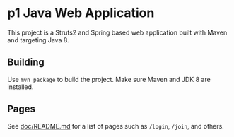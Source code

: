 # p1 Java Web Application

This project is a Struts2 and Spring based web application built with Maven and targeting Java 8.

## Building

Use `mvn package` to build the project. Make sure Maven and JDK 8 are installed.

## Pages

See [doc/README.md](doc/README.md) for a list of pages such as `/login`, `/join`, and others.
